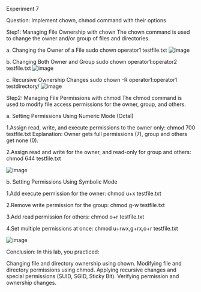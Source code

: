 Experiment 7

Question:
Implement chown, chmod command with their options


Step1:
 Managing File Ownership with chown
The chown command is used to change the owner and/or group of files and directories.

a. Changing the Owner of a File
sudo chown operator1 testfile.txt
![image](https://github.com/user-attachments/assets/a043371a-83ed-4053-ac55-34bd550b572d)

b. Changing Both Owner and Group
sudo chown operator1:operator2 testfile.txt
![image](https://github.com/user-attachments/assets/3727cf7e-4064-4217-a423-aa87c41afc72)

c. Recursive Ownership Changes
sudo chown -R operator1:operator1 testdirectory/
![image](https://github.com/user-attachments/assets/a199d758-77fb-4d3b-9431-c23a7d6a7b7b)


Step2:
 Managing File Permissions with chmod
The chmod command is used to modify file access permissions for the owner, group, and others.

a. Setting Permissions Using Numeric Mode (Octal)

1.Assign read, write, and execute permissions to the owner only:
chmod 700 testfile.txt
Explanation: Owner gets full permissions (7), group and others get none (0).

2.Assign read and write for the owner, and read-only for group and others:
chmod 644 testfile.txt

![image](https://github.com/user-attachments/assets/0f407fec-eac9-40b5-b721-47d5876a23aa)

b. Setting Permissions Using Symbolic Mode

1.Add execute permission for the owner:
chmod u+x testfile.txt

2.Remove write permission for the group:
chmod g-w testfile.txt

3.Add read permission for others:
chmod o+r testfile.txt

4.Set multiple permissions at once:
chmod u+rwx,g+rx,o+r testfile.txt

![image](https://github.com/user-attachments/assets/aa4d9a21-4359-4f1e-966b-470bc7e034b4)


Conclusion:
In this lab, you practiced:

Changing file and directory ownership using chown.
Modifying file and directory permissions using chmod.
Applying recursive changes and special permissions (SUID, SGID, Sticky Bit).
Verifying permission and ownership changes.
